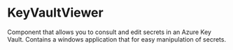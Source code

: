 # KeyVaultViewer
Component that allows you to consult and edit secrets in an Azure Key Vault. Contains a windows application that for easy manipulation of secrets.
